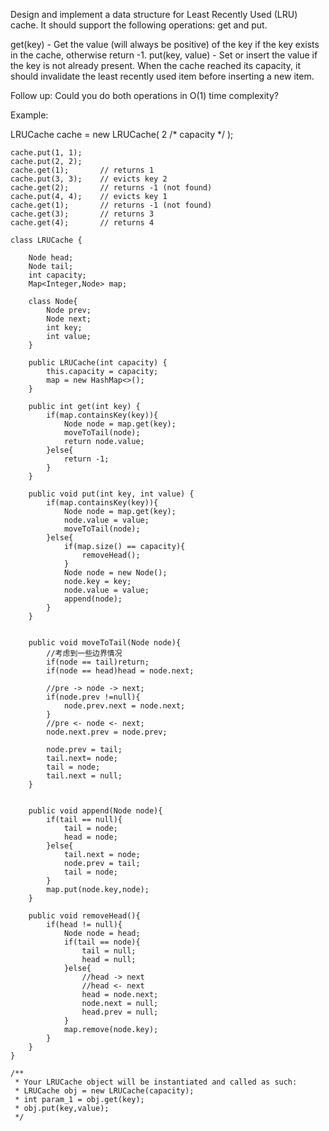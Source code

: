 
Design and implement a data structure for Least Recently Used (LRU) cache. It should support the following operations: get and put.

get(key) - Get the value (will always be positive) of the key if the key exists in the cache, otherwise return -1.
put(key, value) - Set or insert the value if the key is not already present. When the cache reached its capacity, it should invalidate the least recently used item before inserting a new item.

Follow up:
Could you do both operations in O(1) time complexity?

Example:

LRUCache cache = new LRUCache( 2 /* capacity */ );
```
cache.put(1, 1);
cache.put(2, 2);
cache.get(1);       // returns 1
cache.put(3, 3);    // evicts key 2
cache.get(2);       // returns -1 (not found)
cache.put(4, 4);    // evicts key 1
cache.get(1);       // returns -1 (not found)
cache.get(3);       // returns 3
cache.get(4);       // returns 4
```


```
class LRUCache {
    
    Node head;
    Node tail;
    int capacity;
    Map<Integer,Node> map;
    
    class Node{
        Node prev;
        Node next;
        int key;
        int value;
    }
    
    public LRUCache(int capacity) {
        this.capacity = capacity;
        map = new HashMap<>();
    }
    
    public int get(int key) {
        if(map.containsKey(key)){
            Node node = map.get(key);
            moveToTail(node);
            return node.value;
        }else{
            return -1;
        }
    }
    
    public void put(int key, int value) {
        if(map.containsKey(key)){
            Node node = map.get(key);
            node.value = value;
            moveToTail(node);
        }else{
            if(map.size() == capacity){
                removeHead();
            }
            Node node = new Node();
            node.key = key;
            node.value = value;
            append(node);
        }
    }
    
    
    public void moveToTail(Node node){
        //考虑到一些边界情况
        if(node == tail)return;
        if(node == head)head = node.next;
        
        //pre -> node -> next;
        if(node.prev !=null){
            node.prev.next = node.next;
        }
        //pre <- node <- next;
        node.next.prev = node.prev;
        
        node.prev = tail;
        tail.next= node;
        tail = node;
        tail.next = null;
    }
    

    public void append(Node node){
        if(tail == null){
            tail = node;
            head = node;
        }else{
            tail.next = node;
            node.prev = tail;
            tail = node;
        }
        map.put(node.key,node);
    }
    
    public void removeHead(){
        if(head != null){
            Node node = head;
            if(tail == node){
                tail = null;
                head = null;
            }else{
                //head -> next
                //head <- next
                head = node.next;
                node.next = null;
                head.prev = null;
            }
            map.remove(node.key);
        }   
    }
}

/**
 * Your LRUCache object will be instantiated and called as such:
 * LRUCache obj = new LRUCache(capacity);
 * int param_1 = obj.get(key);
 * obj.put(key,value);
 */
```